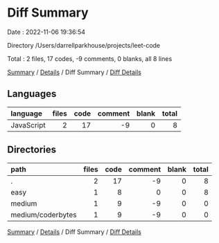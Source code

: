 # Diff Summary

Date : 2022-11-06 19:36:54

Directory /Users/darrellparkhouse/projects/leet-code

Total : 2 files,  17 codes, -9 comments, 0 blanks, all 8 lines

[Summary](results.md) / [Details](details.md) / Diff Summary / [Diff Details](diff-details.md)

## Languages
| language | files | code | comment | blank | total |
| :--- | ---: | ---: | ---: | ---: | ---: |
| JavaScript | 2 | 17 | -9 | 0 | 8 |

## Directories
| path | files | code | comment | blank | total |
| :--- | ---: | ---: | ---: | ---: | ---: |
| . | 2 | 17 | -9 | 0 | 8 |
| easy | 1 | 8 | 0 | 0 | 8 |
| medium | 1 | 9 | -9 | 0 | 0 |
| medium/coderbytes | 1 | 9 | -9 | 0 | 0 |

[Summary](results.md) / [Details](details.md) / Diff Summary / [Diff Details](diff-details.md)